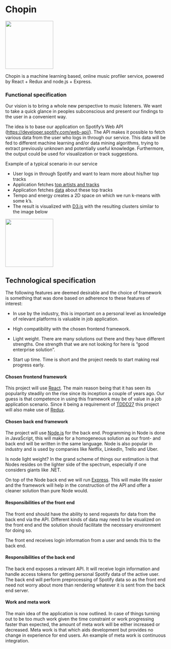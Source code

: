 # Chopin


<img src="https://upload.wikimedia.org/wikipedia/commons/thumb/f/f5/Eug%C3%A8ne_Ferdinand_Victor_Delacroix_043.jpg/1200px-Eug%C3%A8ne_Ferdinand_Victor_Delacroix_043.jpg" width="150">


Chopin is a machine learning based, online music profiler service, powered by React + Redux and node.js + Express.

### Functional specification

Our vision is to bring a whole new perspective to music listeners. We want to take a quick glance in peoples subconscious and present our findings to the user in a convenient way.

The idea is to base our application on Spotify’s Web API (https://developer.spotify.com/web-api/). The API makes it possible to fetch various data from the user who logs in through our service. This data will be fed to different machine learning and/or data mining algorithms, trying to extract previously unknown and potentially useful knowledge. Furthermore, the output could be used for visualization or track suggestions.

Example of a typical scenario in our service

- User logs in through Spotify and want to learn more about his/her top tracks
- Application fetches [top artists and tracks](https://developer.spotify.com/web-api/get-users-top-artists-and-tracks/)
- Application fetches [data](https://developer.spotify.com/web-api/get-audio-features/) about these top tracks
- Tempo and energy creates a 2D space on which we run k-means with some k’s.
- The result is visualized with [D3.js](https://d3js.org/) with the resulting clusters similar to the image below

<img src="https://study.com/cimages/multimages/16/protein-interaction.jpg" width="150">

## Technological specification

The following features are deemed desirable and the choice of framework is something that was done based on adherence to these features of interest:

* In use by the industry, this is important on a personal level as knowledge of relevant platforms is valuable in job application.

* High compatibility with the chosen frontend framework.

* Light weight. There are many solutions out there and they have different strengths. One strength that we are not looking for here is “good enterprise solution”.

* Start up time. Time is short and the project needs to start making real progress early.

#### Chosen frontend framework

This project will use [React](https://reactjs.org/). The main reason being that it has seen its popularity steadily on the rise since its inception a couple of years ago. Our guess is that competence in using this framework may be of value in a job application scenario. Since it being a requirement of [TDDD27](http://www.ida.liu.se/~TDDD27/) this project will also make use of [Redux](https://redux.js.org/).


#### Chosen back end framework

The project will use [Node.js](https://nodejs.org/en/) for the back end. Programming in Node is done in JavaScript, this will make for a homogeneous solution as our front-  and back end will be written in the same language. Node is also popular in industry and is used by companies like Netflix, LinkedIn, Trello and Uber. 

Is node light weight? In the grand scheme of things our estimation is that Nodes resides on the lighter side of the spectrum, especially if one considers giants like .NET.

On top of the Node back end we will run [Express](https://expressjs.com/). This will make life easier and the framework will help in the construction of the API and offer a cleaner solution than pure Node would.

#### Responsibilities of the front end

The front end should have the ability to send requests for data from the back end via the API. Different kinds of data may need to be visualized on the front end and the solution should facilitate the necessary environment for doing so. 

The front end receives login information from a user and sends this to the back end.

#### Responsibilities of the back end

The back end exposes a relevant API. It will receive login information and handle access tokens for getting personal Spotify data of the active user. The back end will perform preprocessing of Spotify data so as the front end need not worry about more than rendering whatever it is sent from the back end server.

#### Work and meta work

The main idea of the application is now outlined. In case of things turning out to be too much work given the time constraint or work progressing faster than expected, the amount of meta work will be either increased or decreased. Meta work is that which aids development but provides no change in experience for end users. An example of meta work is continuous integration. 